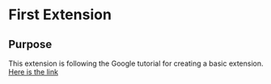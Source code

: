 # First Extension

## Purpose
This extension is following the Google tutorial for creating a basic extension.
[Here is the link](https://developer.chrome.com/extensions/getstarted)